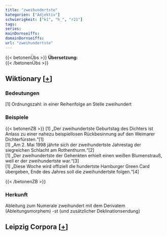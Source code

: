 ```yaml
---
title: "zweihundertste"
kategorien: ["Adjektiv"]
schwierigkeit: ["k1", "h_", "r21"]
tags:
series:
mainDornseiffs:
domainDornseiffs:
url: "zweihundertste"
---
```


{{< betonenÜbs >}}
**Übersetzung:**  
{{< /betonenÜbs >}}

## Wiktionary [[+](https://de.wiktionary.org/wiki/zweihundertste)]

### Bedeutungen
[1] Ordnungszahl: in einer Reihenfolge an Stelle zweihundert  

### Beispiele
{{< betonenZB >}}
[1] „Der zweihundertste Geburtstag des Dichters ist Anlass zu einer nahezu beispiellosen Rückbesinnung auf den Weimarer Dichterfürsten.“[1]  
[1] „Am 2. Mai 1998 jährte sich der zweihundertste Jahrestag der siegreichen Schlacht am Rothenthurm.“[2]  
[1] „Der zweihundertste der Gehenkten erhielt einen weißen Blumenstrauß, weil er der zweihundertste war.“[3]  
[1] „Diese Woche wird offiziell die hundertste Hamburger Green Card übergeben, Ende des Jahres soll die zweihundertste folgen.“[4]  

{{< /betonenZB >}}
### Herkunft
Ableitung zum Numerale zweihundert mit dem Derivatem (Ableitungsmorphem) -st (und zusätzlicher Deklinationsendung)  


## Leipzig Corpora [[+](https://corpora.uni-leipzig.de/en/res?word=zweihundertste&corpusId=deu_newscrawl-public_2018)]

